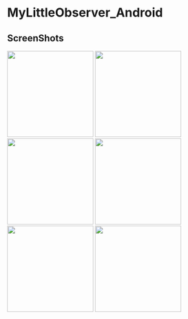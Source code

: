 # MyLittleObserver_Android
ScreenShots
---------------
<div>
  <img width="200" src="https://user-images.githubusercontent.com/51434873/83447476-7b0bc600-a48b-11ea-8b69-4e19f73c6815.png">
  <img width="200" src="https://user-images.githubusercontent.com/51434873/84107119-d58ebe80-aa57-11ea-904d-56c7b946e580.png">
  <img width="200" src="https://user-images.githubusercontent.com/51434873/84107140-e2abad80-aa57-11ea-9489-eab80c413259.png">
  <img width="200" src="https://user-images.githubusercontent.com/51434873/84107168-ee976f80-aa57-11ea-9dbc-bc85d2d91772.png">
  <img width="200" src="https://user-images.githubusercontent.com/51434873/84107182-f6571400-aa57-11ea-8e39-7bf609829a20.png">
  <img width="200" src="https://user-images.githubusercontent.com/51434873/84107190-fce58b80-aa57-11ea-9ea4-1a71988ccd5f.png">
</div>
